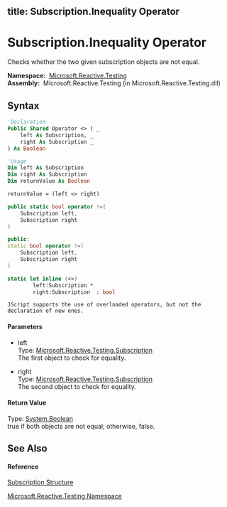 title: Subscription.Inequality Operator
---
# Subscription.Inequality Operator

Checks whether the two given subscription objects are not equal.

**Namespace:**  [Microsoft.Reactive.Testing](Microsoft.Reactive.Testing\Microsoft.Reactive.Testing.md)  
**Assembly:**  Microsoft.Reactive.Testing (in Microsoft.Reactive.Testing.dll)

## Syntax

```vb
'Declaration
Public Shared Operator <> ( _
    left As Subscription, _
    right As Subscription _
) As Boolean
```

```vb
'Usage
Dim left As Subscription
Dim right As Subscription
Dim returnValue As Boolean

returnValue = (left <> right)
```

```csharp
public static bool operator !=(
    Subscription left,
    Subscription right
)
```

```c++
public:
static bool operator !=(
    Subscription left, 
    Subscription right
)
```

```fsharp
static let inline (<>)
        left:Subscription * 
        right:Subscription  : bool
```

```jscript
JScript supports the use of overloaded operators, but not the declaration of new ones.
```

#### Parameters

- left  
  Type: [Microsoft.Reactive.Testing.Subscription](Subscription\Subscription.md)  
  The first object to check for equality.

- right  
  Type: [Microsoft.Reactive.Testing.Subscription](Subscription\Subscription.md)  
  The second object to check for equality.

#### Return Value

Type: [System.Boolean](https://msdn.microsoft.com/en-us/library/a28wyd50)  
true if both objects are not equal; otherwise, false.

## See Also

#### Reference

[Subscription Structure](Subscription\Subscription.md)

[Microsoft.Reactive.Testing Namespace](Microsoft.Reactive.Testing\Microsoft.Reactive.Testing.md)






